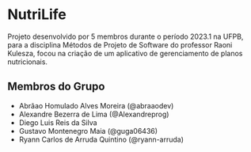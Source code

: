# NutriLife

Projeto desenvolvido por 5 membros durante o período 2023.1 na UFPB, para a disciplina Métodos de Projeto de Software do professor Raoni Kulesza, focou na criação de um aplicativo de gerenciamento de planos nutricionais.

## Membros do Grupo

* Abrãao Homulado Alves Moreira (@abraaodev)
* Alexandre Bezerra de Lima (@Alexandreprog)
* Diego Luis Reis da Silva
* Gustavo Montenegro Maia (@guga06436)
* Ryann Carlos de Arruda Quintino (@ryann-arruda)
